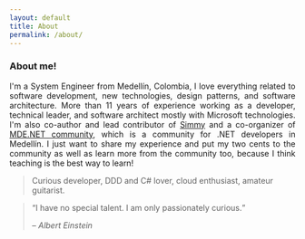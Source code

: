 ```yaml
---
layout: default
title: About
permalink: /about/
---
```


### About me!

<p style="text-align: justify;">
I'm a System Engineer from Medellín, Colombia, I love everything related to software development, new technologies, design patterns, and software architecture. More than 11 years of experience working as a developer, technical leader, and software architect mostly with Microsoft technologies. I'm also co-author and lead contributor of <a href="https://github.com/Polly-Contrib/Simmy" target="_blank">Simmy</a> and a co-organizer of <a href="http://mdedotnet.co" target="_blank">MDE.NET community</a>, which is a community for .NET developers in Medellín. I just want to share my experience and put my two cents to the community as well as learn more from the community too, because I think teaching is the best way to learn!
</p>

>Curious developer, DDD and C# lover, cloud enthusiast, amateur guitarist.

<blockquote>
	<q>I have no special talent. I am only passionately curious.</q>
	<p>– <cite>Albert Einstein</cite></p>
</blockquote>
